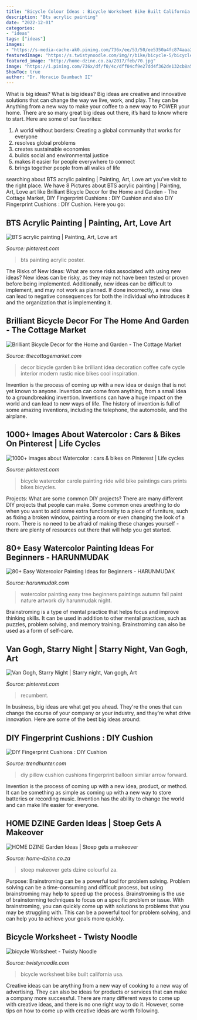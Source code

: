```yaml
---
title: "Bicycle Colour Ideas : Bicycle Worksheet Bike Built California Usa"
description: "Bts acrylic painting"
date: "2022-12-01"
categories:
- "ideas"
tags: ["ideas"]
images:
- "https://s-media-cache-ak0.pinimg.com/736x/ee/53/50/ee5350a4fc874aaa2b9074ba098e13dd.jpg"
featuredImage: "https://s.twistynoodle.com/img/r/bike/bicycle-5/bicycle-5_worksheet.png?ctok=20120224193524"
featured_image: "http://home-dzine.co.za/2017/feb/70.jpg"
image: "https://i.pinimg.com/736x/df/f0/4c/dff04cf9e27dd4f362de132cb8a53162.jpg"
ShowToc: true
author: "Dr. Horacio Baumbach II"
---
```



What is big ideas?
What is big ideas? Big ideas are creative and innovative solutions that can change the way we live, work, and play. They can be Anything from a new way to make your coffee to a new way to POWER your home. There are so many great big ideas out there, it’s hard to know where to start. Here are some of our favorites: 
1. A world without borders: Creating a global community that works for everyone 
2. resolves global problems 
3. creates sustainable economies 
4. builds social and environmental justice  
5. makes it easier for people everywhere to connect 
6. brings together people from all walks of life 

	

		
searching about BTS acrylic painting | Painting, Art, Love art you've visit to the right place. We have 8 Pictures about BTS acrylic painting | Painting, Art, Love art like Brilliant Bicycle Decor for the Home and Garden - The Cottage Market, DIY Fingerprint Cushions : DIY Cushion and also DIY Fingerprint Cushions : DIY Cushion. Here you go:
		
    
## BTS Acrylic Painting | Painting, Art, Love Art

<img loading=lazy src="https://i.pinimg.com/736x/df/f0/4c/dff04cf9e27dd4f362de132cb8a53162.jpg" onerror="this.onerror=null;this.src='https://tse1.mm.bing.net/th?id=OIP.rBSEXFA4A7mpdr7aoCQ0-gHaLC&amp;pid=15.1';" alt="BTS acrylic painting | Painting, Art, Love art">

_Source: pinterest.com_

>bts painting acrylic poster. 

	

The Risks of New Ideas: What are some risks associated with using new ideas?
New ideas can be risky, as they may not have been tested or proven before being implemented. Additionally, new ideas can be difficult to implement, and may not work as planned. If done incorrectly, a new idea can lead to negative consequences for both the individual who introduces it and the organization that is implementing it.

    
## Brilliant Bicycle Decor For The Home And Garden - The Cottage Market

<img loading=lazy src="http://1.bp.blogspot.com/--NE7mgejDAQ/UZSi4U_C9QI/AAAAAAAAinM/bofkdueM47g/s1600/bike6.jpg" onerror="this.onerror=null;this.src='https://tse1.mm.bing.net/th?id=OIP.hXczqE4WBigxsSMBaaaWMwHaJX&amp;pid=15.1';" alt="Brilliant Bicycle Decor for the Home and Garden - The Cottage Market">

_Source: thecottagemarket.com_

>decor bicycle garden bike brilliant idea decoration coffee cafe cycle interior modern rustic nice bikes cool inspiration. 

	

Invention is the process of coming up with a new idea or design that is not yet known to anyone. Invention can come from anything, from a small idea to a groundbreaking invention. Inventions can have a huge impact on the world and can lead to new ways of life. The history of invention is full of some amazing inventions, including the telephone, the automobile, and the airplane.

    
## 1000+ Images About Watercolor : Cars &amp; Bikes On Pinterest | Life Cycles

<img loading=lazy src="https://s-media-cache-ak0.pinimg.com/736x/ee/53/50/ee5350a4fc874aaa2b9074ba098e13dd.jpg" onerror="this.onerror=null;this.src='https://tse1.mm.bing.net/th?id=OIP.gmWgygQP455HdVssb7t6HQHaJ_&amp;pid=15.1';" alt="1000+ images about Watercolor : cars &amp; bikes on Pinterest | Life cycles">

_Source: pinterest.com_

>bicycle watercolor carole painting ride wild bike paintings cars prints bikes bicycles. 

	

Projects: What are some common DIY projects?
There are many different DIY projects that people can make. Some common ones areething to do when you want to add some extra functionality to a piece of furniture, such as fixing a broken window, painting a room or even changing the look of a room. There is no need to be afraid of making these changes yourself - there are plenty of resources out there that will help you get started.

    
## 80+ Easy Watercolor Painting Ideas For Beginners - HARUNMUDAK

<img loading=lazy src="https://harunmudak.com/wp-content/uploads/2020/04/Easy-Watercolor-Painting-Ideas-14.jpg" onerror="this.onerror=null;this.src='https://tse3.mm.bing.net/th?id=OIP.tOOuG7ZK7oDrtTNoNrRaiAHaJK&amp;pid=15.1';" alt="80+ Easy Watercolor Painting Ideas for Beginners - HARUNMUDAK">

_Source: harunmudak.com_

>watercolor painting easy tree beginners paintings autumn fall paint nature artwork diy harunmudak night. 

	

Brainstroming is a type of mental practice that helps focus and improve thinking skills. It can be used in addition to other mental practices, such as puzzles, problem solving, and memory training. Brainstroming can also be used as a form of self-care.

    
## Van Gogh, Starry Night | Starry Night, Van Gogh, Art

<img loading=lazy src="https://i.pinimg.com/originals/71/76/97/717697ae2da8e6c0fb868bfda0e968b6.jpg" onerror="this.onerror=null;this.src='https://tse4.mm.bing.net/th?id=OIP.M1daJDay3wWyRQSHLmm-4gHaJ4&amp;pid=15.1';" alt="Van Gogh, Starry Night | Starry night, Van gogh, Art">

_Source: pinterest.com_

>recumbent. 

	

In business, big ideas are what get you ahead. They're the ones that can change the course of your company or your industry, and they're what drive innovation. Here are some of the best big ideas around:

    
## DIY Fingerprint Cushions : DIY Cushion

<img loading=lazy src="http://cdn.trendhunterstatic.com/thumbs/diy-cushion.jpeg" onerror="this.onerror=null;this.src='https://tse1.mm.bing.net/th?id=OIP.sIukwh5NWeBxkr2Ku1yetAHaLI&amp;pid=15.1';" alt="DIY Fingerprint Cushions : DIY Cushion">

_Source: trendhunter.com_

>diy pillow cushion cushions fingerprint balloon similar arrow forward. 

	

Invention is the process of coming up with a new idea, product, or method. It can be something as simple as coming up with a new way to store batteries or recording music. Invention has the ability to change the world and can make life easier for everyone.

    
## HOME DZINE Garden Ideas | Stoep Gets A Makeover

<img loading=lazy src="http://home-dzine.co.za/2017/feb/70.jpg" onerror="this.onerror=null;this.src='https://tse3.mm.bing.net/th?id=OIP.u-T2QHWEDyVXCf8WprZmNwHaJE&amp;pid=15.1';" alt="HOME DZINE Garden Ideas | Stoep gets a makeover">

_Source: home-dzine.co.za_

>stoep makeover gets dzine colourful za. 

	

Purpose: Brainstroming can be a powerful tool for problem solving.
Problem solving can be a time-consuming and difficult process, but using brainstroming may help to speed up the process. Brainstroming is the use of brainstorming techniques to focus on a specific problem or issue. With brainstroming, you can quickly come up with solutions to problems that you may be struggling with. This can be a powerful tool for problem solving, and can help you to achieve your goals more quickly.

    
## Bicycle Worksheet - Twisty Noodle

<img loading=lazy src="https://s.twistynoodle.com/img/r/bike/bicycle-5/bicycle-5_worksheet.png?ctok=20120224193524" onerror="this.onerror=null;this.src='https://tse1.mm.bing.net/th?id=OIP.saHIlylcb-Bj099iSXOYjwHaJl&amp;pid=15.1';" alt="bicycle Worksheet - Twisty Noodle">

_Source: twistynoodle.com_

>bicycle worksheet bike built california usa. 

	

Creative ideas can be anything from a new way of cooking to a new way of advertising. They can also be ideas for products or services that can make a company more successful. There are many different ways to come up with creative ideas, and there is no one right way to do it. However, some tips on how to come up with creative ideas are worth following.

